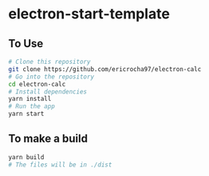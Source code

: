 # electron-start-template
## To Use

```bash
# Clone this repository
git clone https://github.com/ericrocha97/electron-calc
# Go into the repository
cd electron-calc
# Install dependencies
yarn install
# Run the app
yarn start
```

## To make a build

```bash
yarn build
# The files will be in ./dist
```